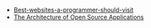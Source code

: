 - [Best-websites-a-programmer-should-visit](https://github.com/sdmg15/Best-websites-a-programmer-should-visit)
- [The Architecture of Open Source Applications](http://aosabook.org/en/index.html)

